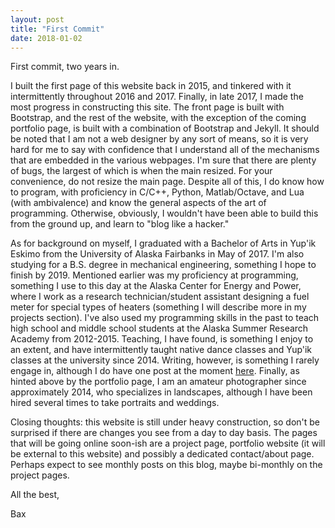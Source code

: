 ```yaml
---
layout: post
title: "First Commit"
date: 2018-01-02
---
```


First commit, two years in.

I built the first page of this website back in 2015, and tinkered with it intermittently throughout 2016 and 2017. Finally, in late 2017, I made the most progress in constructing this site. The front page is built with Bootstrap, and the rest of the website, with the exception of the coming portfolio page, is built with a combination of Bootstrap and Jekyll. It should be noted that I am not a web designer by any sort of means, so it is very hard for me to say with confidence that I understand all of the mechanisms that are embedded in the various webpages. I'm sure that there are plenty of bugs, the largest of which is when the main resized. For your convenience, do not resize the main page. Despite all of this, I do know how to program, with proficiency in C/C++, Python, Matlab/Octave, and Lua (with ambivalence) and know the general aspects of the art of programming. Otherwise, obviously, I wouldn't have been able to build this from the ground up, and learn to "blog like a hacker."

As for background on myself, I graduated with a Bachelor of Arts in Yup'ik Eskimo from the University of Alaska Fairbanks in May of 2017. I'm also studying for a B.S. degree in mechanical engineering, something I hope to finish by 2019. Mentioned earlier was my proficiency at programming, something I use to this day at the Alaska Center for Energy and Power, where I work as a research technician/student assistant designing a fuel meter for special types of heaters (something I will describe more in my projects section). I've also used my programming skills in the past to teach high school and middle school students at the Alaska Summer Research Academy from 2012-2015. Teaching, I have found, is something I enjoy to an extent, and have intermittently taught native dance classes and Yup'ik classes at the university since 2014. Writing, however, is something I rarely engage in, although I do have one post at the moment [here](https://redrep.org/2017/09/27/alukesta-we-the-caretakers/). Finally, as hinted above by the portfolio page, I am an amateur photographer since approximately 2014, who specializes in landscapes, although I have been hired several times to take portraits and weddings.

Closing thoughts: this website is still under heavy construction, so don't be surprised if there are changes you see from a day to day basis. The pages that will be going online soon-ish are a project page, portfolio website (it will be external to this website) and possibly a dedicated contact/about page. Perhaps expect to see monthly posts on this blog, maybe bi-monthly on the project pages.

All the best,

Bax